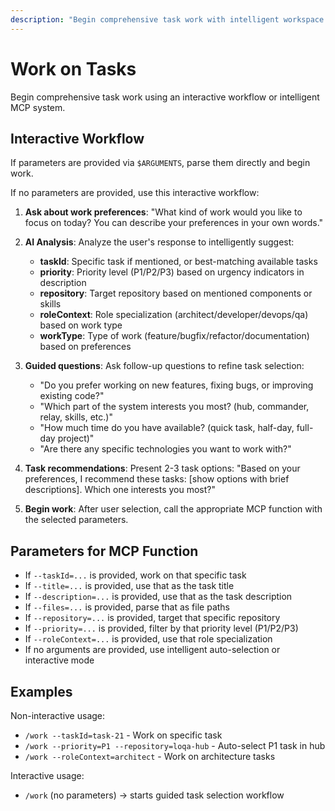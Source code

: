 ```yaml
---
description: "Begin comprehensive task work with intelligent workspace detection, role optimization, and model selection"
---
```


# Work on Tasks

Begin comprehensive task work using an interactive workflow or intelligent MCP system.

## Interactive Workflow

If parameters are provided via `$ARGUMENTS`, parse them directly and begin work.

If no parameters are provided, use this interactive workflow:

1. **Ask about work preferences**: "What kind of work would you like to focus on today? You can describe your preferences in your own words."

2. **AI Analysis**: Analyze the user's response to intelligently suggest:
   - **taskId**: Specific task if mentioned, or best-matching available tasks
   - **priority**: Priority level (P1/P2/P3) based on urgency indicators in description
   - **repository**: Target repository based on mentioned components or skills
   - **roleContext**: Role specialization (architect/developer/devops/qa) based on work type
   - **workType**: Type of work (feature/bugfix/refactor/documentation) based on preferences

3. **Guided questions**: Ask follow-up questions to refine task selection:
   - "Do you prefer working on new features, fixing bugs, or improving existing code?"
   - "Which part of the system interests you most? (hub, commander, relay, skills, etc.)"
   - "How much time do you have available? (quick task, half-day, full-day project)"
   - "Are there any specific technologies you want to work with?"

4. **Task recommendations**: Present 2-3 task options: "Based on your preferences, I recommend these tasks: [show options with brief descriptions]. Which one interests you most?"

5. **Begin work**: After user selection, call the appropriate MCP function with the selected parameters.

## Parameters for MCP Function

- If `--taskId=...` is provided, work on that specific task
- If `--title=...` is provided, use that as the task title
- If `--description=...` is provided, use that as the task description  
- If `--files=...` is provided, parse that as file paths
- If `--repository=...` is provided, target that specific repository
- If `--priority=...` is provided, filter by that priority level (P1/P2/P3)
- If `--roleContext=...` is provided, use that role specialization
- If no arguments are provided, use intelligent auto-selection or interactive mode

## Examples

Non-interactive usage:
- `/work --taskId=task-21` - Work on specific task
- `/work --priority=P1 --repository=loqa-hub` - Auto-select P1 task in hub
- `/work --roleContext=architect` - Work on architecture tasks

Interactive usage:
- `/work` (no parameters) → starts guided task selection workflow